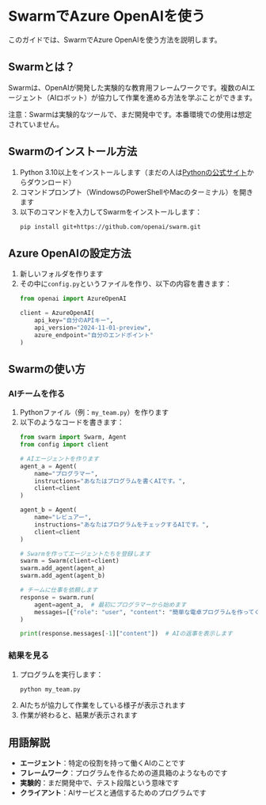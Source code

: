 # SwarmでAzure OpenAIを使う

このガイドでは、SwarmでAzure OpenAIを使う方法を説明します。

## Swarmとは？

Swarmは、OpenAIが開発した実験的な教育用フレームワークです。複数のAIエージェント（AIロボット）が協力して作業を進める方法を学ぶことができます。

注意：Swarmは実験的なツールで、まだ開発中です。本番環境での使用は想定されていません。

## Swarmのインストール方法

1. Python 3.10以上をインストールします（まだの人は[Pythonの公式サイト](https://www.python.org)からダウンロード）
2. コマンドプロンプト（WindowsのPowerShellやMacのターミナル）を開きます
3. 以下のコマンドを入力してSwarmをインストールします：
   ```bash
   pip install git+https://github.com/openai/swarm.git
   ```

## Azure OpenAIの設定方法

1. 新しいフォルダを作ります
2. その中に`config.py`というファイルを作り、以下の内容を書きます：
   ```python
   from openai import AzureOpenAI

   client = AzureOpenAI(
       api_key="自分のAPIキー",  
       api_version="2024-11-01-preview",
       azure_endpoint="自分のエンドポイント"
   )
   ```

## Swarmの使い方

### AIチームを作る
1. Pythonファイル（例：`my_team.py`）を作ります
2. 以下のようなコードを書きます：
   ```python
   from swarm import Swarm, Agent
   from config import client

   # AIエージェントを作ります
   agent_a = Agent(
       name="プログラマー",
       instructions="あなたはプログラムを書くAIです。",
       client=client
   )

   agent_b = Agent(
       name="レビュアー",
       instructions="あなたはプログラムをチェックするAIです。",
       client=client
   )

   # Swarmを作ってエージェントたちを登録します
   swarm = Swarm(client=client)
   swarm.add_agent(agent_a)
   swarm.add_agent(agent_b)

   # チームに仕事を依頼します
   response = swarm.run(
       agent=agent_a,  # 最初にプログラマーから始めます
       messages=[{"role": "user", "content": "簡単な電卓プログラムを作ってください"}]
   )

   print(response.messages[-1]["content"])  # AIの返事を表示します
   ```

### 結果を見る
1. プログラムを実行します：
   ```bash
   python my_team.py
   ```
2. AIたちが協力して作業をしている様子が表示されます
3. 作業が終わると、結果が表示されます

## 用語解説

- **エージェント**：特定の役割を持って働くAIのことです
- **フレームワーク**：プログラムを作るための道具箱のようなものです
- **実験的**：まだ開発中で、テスト段階という意味です
- **クライアント**：AIサービスと通信するためのプログラムです
